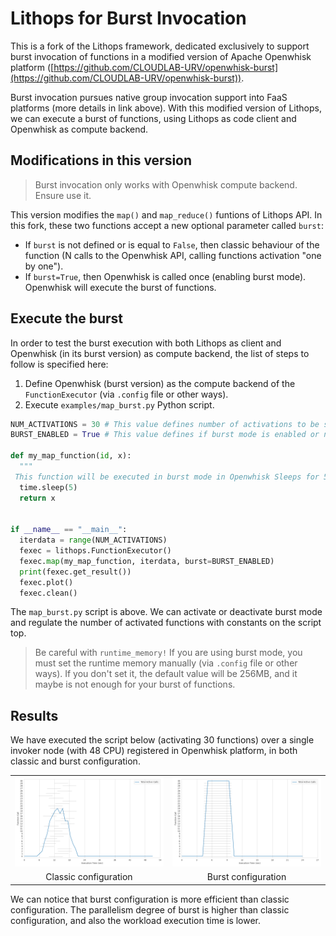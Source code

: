 # Lithops for Burst Invocation
This is a fork of the Lithops framework, dedicated exclusively to support burst invocation of functions in a modified version of Apache Openwhisk platform ([https://github.com/CLOUDLAB-URV/openwhisk-burst](https://github.com/CLOUDLAB-URV/openwhisk-burst)). 

Burst invocation pursues native group invocation support into FaaS platforms (more details in link above). With this modified version of Lithops, we can execute a burst of functions, using Lithops as code client and Openwhisk as compute backend.  

## Modifications in this version

> Burst invocation only works with Openwhisk compute backend. Ensure use it.

This version modifies the `map()` and `map_reduce()` funtions of Lithops API. In this fork, these two functions accept a new optional parameter called `burst`:

 - If `burst` is not defined or is equal to `False`, then classic behaviour of the function (N calls to the Openwhisk API, calling functions activation "one by one").
 - If `burst=True`, then Openwhisk is called once (enabling burst mode). Openwhisk will execute the burst of functions.


## Execute the burst
In order to test the burst execution with both Lithops as client and Openwhisk (in its burst version) as compute backend, the list of steps to follow is specified here:

 1. Define Openwhisk (burst version) as the compute backend of the `FunctionExecutor` (via `.config` file or other ways).
 2. Execute `examples/map_burst.py` Python script. 

```python
NUM_ACTIVATIONS = 30 # This value defines number of activations to be spawned in burst mode  
BURST_ENABLED = True # This value defines if burst mode is enabled or not  
  
def my_map_function(id, x):  
  """  
 This function will be executed in burst mode in Openwhisk Sleeps for 5 seconds to simulate a long-running function """  print(f"I'm activation number {id}")  
  time.sleep(5)  
  return x  
  
  
if __name__ == "__main__":  
  iterdata = range(NUM_ACTIVATIONS)  
  fexec = lithops.FunctionExecutor()  
  fexec.map(my_map_function, iterdata, burst=BURST_ENABLED)  
  print(fexec.get_result())  
  fexec.plot()  
  fexec.clean()
  ```

The `map_burst.py` script is above. We can activate or deactivate burst mode and regulate the number of activated functions with constants on the script top.

> Be careful with `runtime_memory!` If you are using burst mode, you must set the runtime memory manually (via `.config` file or other ways). If you don't set it, the default value will be 256MB, and it maybe is not enough for your burst of functions.
 
## Results
We have executed the script below (activating 30 functions) over a single invoker node (with 48 CPU) registered in Openwhisk platform, in both classic and burst configuration. 


<table>
<tr>
<td>
<img src="examples/burst_graphs/examples_histogram.png" >
</td>
<td>
<img src="examples/burst_graphs/examples_histogram_burst.png">
</td>
</tr>
<tr>
<td align="center">
Classic configuration
</td>
<td align="center">
Burst configuration
</td>
</tr>
</table>


We can notice that burst configuration is more efficient than classic configuration. The parallelism degree of burst is higher than classic configuration, and also the workload execution time is lower.
